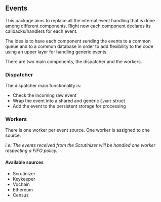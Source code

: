 ## Events

This package aims to replace all the internal event handling that is done among different components.
Right now each component declares its callbacks/handlers for each event.

The idea is to have each component sending the events to a common queue and to a common database in
order to add flexibility to the code using an upper layer for handling generic events.

There are two main components, the dispatcher and the workers.

### Dispatcher

The dispatcher main functionality is:

- Check the incoming raw event
- Wrap the event into a shared and generic `Event` struct
- Add the event to the persistent storage for processing

### Workers

There is one worker per event source. One worker is assigned to one source.

_i.e: The events received from the Scrutinizer will be handled one worker respecting a FIFO policy._

#### Available sources

- Scrutinizer
- Keykeeper
- Vochain
- Ethereum
- Census
